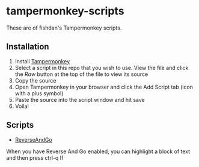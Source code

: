 # tampermonkey-scripts

These are of fishdan's Tampermonkey scripts.

## Installation

1. Install [Tampermonkey](https://tampermonkey.net/)
1. Select a script in this repo that you wish to use. View the file and click the _Raw_ button at the top of the file to view its source
1. Copy the source
1. Open Tampermonkey in your browser and click the Add Script tab (icon with a plus symbol)
1. Paste the source into the script window and hit save
1. Voila!

## Scripts

* [ReverseAndGo](/https://github.com/fishdan/TamperMonkey/blob/main/reverseAndGo)

When you have Reverse And Go enabled, you can highlight a block of text and then press ctrl-q  If
